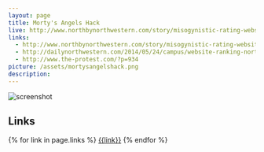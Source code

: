 ```yaml
---
layout: page
title: Morty's Angels Hack
live: http://www.northbynorthwestern.com/story/misogynistic-rating-website-hacked-taken-down/
links:
  - http://www.northbynorthwestern.com/story/misogynistic-rating-website-hacked-taken-down/
  - http://dailynorthwestern.com/2014/05/24/campus/website-ranking-northwestern-women-on-appearance-partially-altered/
  - http://www.the-protest.com/?p=934
picture: /assets/mortysangelshack.png
description: 
---
```


![screenshot]({{page.picture}})

## Links

{% for link in page.links %}
  [{{link}}]({{link}})
{% endfor %}
